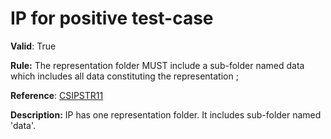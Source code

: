 # IP for positive test-case

**Valid**: True

**Rule:**   The representation folder MUST include a sub-folder named data which includes all data constituting the representation ;

**Reference**: [CSIPSTR11](https://dilcisboard.github.io/E-ARK-CSIP/specification/implementation/structure/#CSIPSTR11)

**Description:** IP has one representation folder. It includes sub-folder named 'data'.